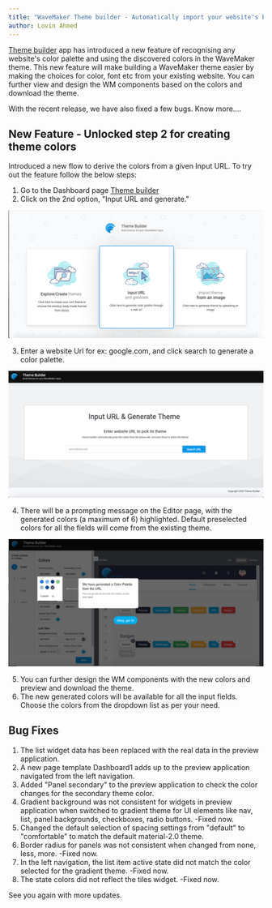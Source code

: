 ```yaml
---
title: "WaveMaker Theme builder - Automatically import your website's branding into a Theme"
author: Lovin Ahmed
---
```


[Theme builder](https://apps.wavemakeronline.com/Theme_Builder/#/Dashboard) app has introduced a new feature of recognising any website's color palette and using the discovered colors in the WaveMaker theme. This new feature will make building a WaveMaker theme easier by making the choices for color, font etc from your existing website. You can further view and design the WM components based on the colors and download the theme. 

With the recent release, we have also fixed a few bugs. Know more.... 

<!-- truncate -->

## New Feature - Unlocked step 2 for creating theme colors 

Introduced a new flow to derive the colors from a given Input URL. To try out the feature follow the below steps:

1. Go to the Dashboard page [Theme builder](https://apps.wavemakeronline.com/Theme_Builder/#/Dashboard)
2. Click on the 2nd option, "Input URL and generate."

![theme builder dashboard tile2](/learn/assets/theme-builder-dashboard-tile2.png)

3. Enter a website Url for ex: google.com, and click search to generate a color palette.

![theme builder import theme](/learn/assets/theme-builder-import-theme.png)

4. There will be a prompting message on the Editor page, with the generated colors (a maximum of 6) highlighted. Default preselected colors for all the fields will come from the existing theme.


![theme builder color list](/learn/assets/theme-builder-dynamic-color-list.png)

5. You can further design the WM components with the new colors and preview and download the theme.
6. The new generated colors will be available for all the input fields. Choose the colors from the dropdown list as per your need. 


## Bug Fixes

1. The list widget data has been replaced with the real data in the preview application.
2. A new page template Dashboard1 adds up to the preview application navigated from the left navigation.
3. Added "Panel secondary" to the preview application to check the color changes for the secondary theme color.
4. Gradient background was not consistent for widgets in preview application when switched to gradient theme for UI elements like nav, list, panel backgrounds, checkboxes, radio buttons. -Fixed now.
5. Changed the default selection of spacing settings from "default" to "comfortable" to match the default material-2.0 theme.
6. Border radius for panels was not consistent when changed from none, less, more. -Fixed now.
7. In the left navigation, the list item active state did not match the color selected for the gradient theme. -Fixed now.
8. The state colors did not reflect the tiles widget. -Fixed now.


See you again with more updates.

